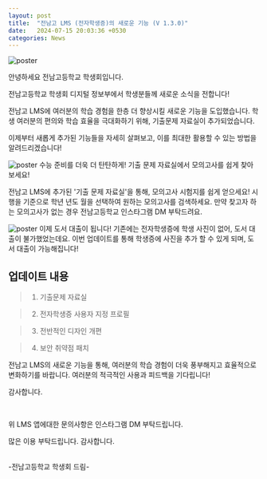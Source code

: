 ```yaml
---
layout: post
title:  "전남고 LMS (전자학생증)의 새로운 기능 (V 1.3.0)"
date:   2024-07-15 20:03:36 +0530
categories: News
---
```

![poster](https://static.jeonnam.school/125529e83dfeb1a1c286b0499984f7b51e341d521f991acd8e94c0ac509f9aa5.png)

안녕하세요 전남고등학교 학생회입니다.

전남고등학교 학생회 디지털 정보부에서 학생분들께 새로운 소식을 전합니다!

전남고 LMS에 여러분의 학습 경험을 한층 더 향상시킬 새로운 기능을 도입했습니다. 학생 여러분의 편의와 학습 효율을 극대화하기 위해, 기출문제 자료실이 추가되었습니다.

이제부터 새롭게 추가된 기능들을 자세히 살펴보고, 이를 최대한 활용할 수 있는 방법을 알려드리겠습니다!


![poster](https://static.jeonnam.school/1c39835389e832fe2f691b4d1d48dfd8d15717f2b26aeb2bf85c0d57233a4f05.png)
수능 준비를 더욱 더 탄탄하게! 기출 문제 자료실에서 모의고사를 쉽게 찾아보세요!

전남고 LMS에 추가된 '기출 문제 자료실'을 통해, 모의고사 시험지를 쉽게 얻으세요! 시행을 기준으로 학년 년도 월을 선택하여 원하는 모의고사를 검색하세요. 만약 찾고자 하는 모의고사가 없는 경우 전남고등학교 인스타그램 DM 부탁드려요.


![poster](https://static.jeonnam.school/6ac2b8974c39928991688ae8f62df1a4e8a343871716a08ee455ce59fd424472.png)
이제 도서 대출이 됩니다!
기존에는 전자학생증에 학생 사진이 없어, 도서 대출이 불가했었는데요. 이번 업데이트를 통해 학생증에 사진을 추가 할 수 있게 되며, 도서 대출이 가능해집니다!

## 업데이트 내용

> 1) 기출문제 자료실

> 2) 전자학생증 사용자 지정 프로필

> 3) 전반적인 디자인 개편

> 4) 보안 취약점 패치


전남고 LMS의 새로운 기능을 통해, 여러분의 학습 경험이 더욱 풍부해지고 효율적으로 변화하기를 바랍니다. 여러분의 적극적인 사용과 피드백을 기다립니다! 

감사합니다.



<br>

위 LMS 앱에대한 문의사항은 인스타그램 DM 부탁드립니다.

많은 이용 부탁드립니다. 감사합니다.

<br>
-전남고등학교 학생회 드림-
